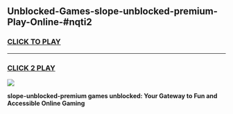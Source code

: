 
## Unblocked-Games-slope-unblocked-premium-Play-Online-#nqti2
<h3>
<a href="https://premium.freeplayer.one?title=slope-unblocked-premium&ref=24F">CLICK TO PLAY</a></h3>
<hr>

<h3>
<a href="https://premium.freeplayer.one?title=slope-unblocked-premium&ref=24F">CLICK 2 PLAY</a>
  
</h3>

<a href="https://premium.freeplayer.one?title=slope-unblocked-premium&ref=24F/"><img src="https://clearcache.store/games.png"></a>


**slope-unblocked-premium games unblocked: Your Gateway to Fun and Accessible Online Gaming**
